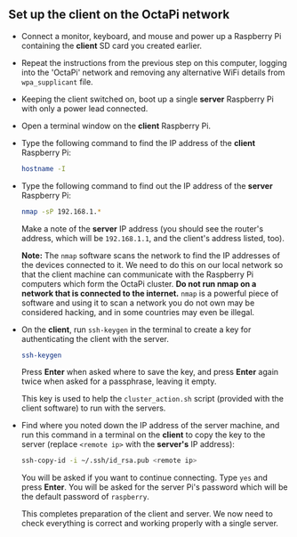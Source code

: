 ## Set up the client on the OctaPi network

- Connect a monitor, keyboard, and mouse and power up a Raspberry Pi containing the **client** SD card you created earlier.

- Repeat the instructions from the previous step on this computer, logging into the 'OctaPi' network and removing any alternative WiFi details from `wpa_supplicant` file.

- Keeping the client switched on, boot up a single **server** Raspberry Pi with only a power lead connected.

- Open a terminal window on the **client** Raspberry Pi.

- Type the following command to find the IP address of the **client** Raspberry Pi:

    ```bash
    hostname -I
    ```

- Type the following command to find out the IP address of the **server** Raspberry Pi:

    ```bash
    nmap -sP 192.168.1.*
    ```

    Make a note of the **server** IP address (you should see the router's address, which will be `192.168.1.1`, and the client's address listed, too).

    **Note:** The `nmap` software scans the network to find the IP addresses of the devices connected to it. We need to do this on our local network so that the client machine can communicate with the Raspberry Pi computers which form the OctaPi cluster. **Do not run nmap on a network that is connected to the internet.** `nmap` is a powerful piece of software and using it to scan a network you do not own may be considered hacking, and in some countries may even be illegal.

- On the **client**, run `ssh-keygen` in the terminal to create a key for authenticating the client with the server.

    ```bash
    ssh-keygen
    ```

    Press **Enter** when asked where to save the key, and press **Enter** again twice when asked for a passphrase, leaving it empty.

    This key is used to help the `cluster_action.sh` script (provided with the client software) to run with the servers.

- Find where you noted down the IP address of the server machine, and run this command in a terminal on the **client** to copy the key to the server (replace `<remote ip>` with the **server's** IP address):

    ```bash
    ssh-copy-id -i ~/.ssh/id_rsa.pub <remote ip>
    ```

    You will be asked if you want to continue connecting. Type `yes` and press **Enter**. You will be asked for the server Pi's password which will be the default password of `raspberry`.

    This completes preparation of the client and server. We now need to check everything is correct and working properly with a single server.

